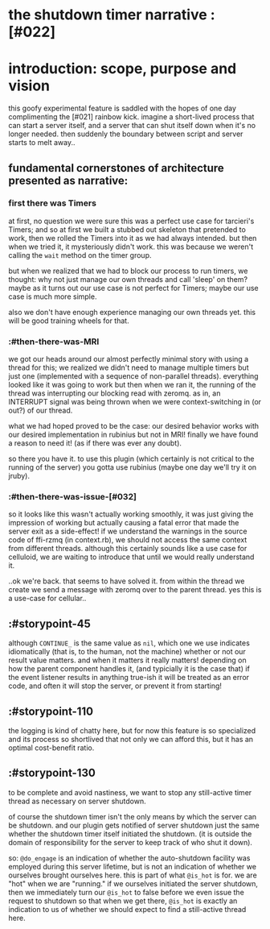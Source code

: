 # the shutdown timer narrative :[#022]

# introduction: scope, purpose and vision

this goofy experimental feature is saddled with the hopes of one day
complimenting the [#021] rainbow kick. imagine a short-lived process that
can start a server itself, and a server that can shut itself down when it's
no longer needed. then suddenly the boundary between script and server starts
to melt away..


## fundamental cornerstones of architecture presented as narrative:

### first there was Timers

at first, no question we were sure this was a perfect use case for tarcieri's
Timers; and so at first we built a stubbed out skeleton that pretended to work,
then we rolled the Timers into it as we had always intended. but then when we
tried it, it mysteriously didn't work. this was because we weren't calling the
`wait` method on the timer group.

but when we realized that we had to block our process to run timers, we
thought: why not just manage our own threads and call 'sleep' on them? maybe
as it turns out our use case is not perfect for Timers; maybe our use case
is much more simple.

also we don't have enough experience managing our own threads yet. this will
be good training wheels for that.


### :#then-there-was-MRI

we got our heads around our almost perfectly minimal story with using a thread
for this; we realized we didn't need to manage multiple timers but just one
(implemented with a sequence of non-parallel threads). everything looked like
it was going to work but then when we ran it, the running of the thread was
interrupting our blocking read with zeromq. as in, an INTERRUPT signal was
being thrown when we were context-switching in (or out?) of our thread.

what we had hoped proved to be the case: our desired behavior works with our
desired implementation in rubinius but not in MRI! finally we have found a
reason to need it! (as if there was ever any doubt).

so there you have it. to use this plugin (which certainly is not critical to
the running of the server) you gotta use rubinius (maybe one day we'll try
it on jruby).



### :#then-there-was-issue-[#032]

so it looks like this wasn't actually working smoothly, it was just giving
the impression of working but actually causing a fatal error that made the
server exit as a side-effect! if we understand the warnings in the source
code of ffi-rzmq (in context.rb), we should not access the same context from
different threads. although this certainly sounds like a use case for
celluloid, we are waiting to introduce that until we would really understand
it.

..ok we're back. that seems to have solved it. from within the thread we
create we send a message with zeromq over to the parent thread. yes this is a
use-case for cellular..



## :#storypoint-45

although `CONTINUE_` is the same value as `nil`, which one we use indicates
idiomatically (that is, to the human, not the machine) whether or not our
result value matters. and when it matters it really matters! depending on
how the parent component handles it, (and typicially it is the case that)
if the event listener results in anything true-ish it will be treated as an
error code, and often it will stop the server, or prevent it from starting!



## :#storypoint-110

the logging is kind of chatty here, but for now this feature is so specialized
and its process so shortlived that not only we can afford this, but it has
an optimal cost-benefit ratio.


## :#storypoint-130

to be complete and avoid nastiness, we want to stop any still-active timer
thread as necessary on server shutdown.

of course the shutdown timer isn't the only means by which the server can be
shutdown. and our plugin gets notified of server shutdown just the same
whether the shutdown timer itself initiated the shutdown. (it is outside the
domain of responsibility for the server to keep track of who shut it down).

so: `@do_engage` is an indication of whether the auto-shutdown facility was
employed during this server lifetime, but is not an indication of whether
we ourselves brought ourselves here. this is part of what `@is_hot` is for.
we are "hot" when we are "running." if we ourselves initiated the server
shutdown, then we immediately turn our `@is_hot` to false before we even
issue the request to shutdown so that when we get there, `@is_hot` is exactly
an indication to us of whether we should expect to find a still-active thread
here.

